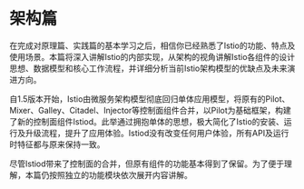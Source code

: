 # 架构篇
在完成对原理篇、实践篇的基本学习之后，相信你已经熟悉了Istio的功能、特点及使用场景。本篇将深入讲解Istio的内部实现，从架构的视角讲解Istio各组件的设计思想、数据模型和核心工作流程，并详细分析当前Istio架构模型的优缺点及未来演进方向。

自1.5版本开始，Istio由微服务架构模型彻底回归单体应用模型，将原有的Pilot、Mixer、Galley、Citadel、Injector等控制面组件合并，以Pilot为基础框架，构建了新的控制面组件Istiod。此举通过拥抱单体的思想，极大简化了Istio的安装、运行及升级流程，提升了应用体验。Istiod没有改变任何用户体验，所有API及运行时特征都与原来保持一致。

尽管Istiod带来了控制面的合并，但原有组件的功能基本得到了保留。为了便于理解，本篇仍按照独立的功能模块依次展开内容讲解。